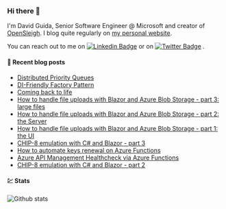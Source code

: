 ### Hi there 👋

I'm David Guida, Senior Software Engineer @ Microsoft and creator of [OpenSleigh](https://github.com/mizrael/OpenSleigh). I blog quite regularly on [my personal website](https://www.davidguida.net).

You can reach out to me on [![Linkedin Badge](https://img.shields.io/badge/-LinkedIn-blue?style=flat-square&logo=Linkedin&logoColor=white&link=https://www.linkedin.com/in/davideguida/)](https://www.linkedin.com/in/davideguida/) or on
[![Twitter Badge](https://img.shields.io/badge/-Twitter-1ca0f1?style=flat-square&labelColor=1ca0f1&logo=twitter&logoColor=white&link=https://twitter.com/davideguida82)](https://twitter.com/davideguida82) .


#### 📗 Recent blog posts
<!--START_SECTION:feed-->
* [Distributed Priority Queues](http:&#x2F;&#x2F;feedproxy.google.com&#x2F;~r&#x2F;DavidGuida&#x2F;~3&#x2F;ULh1TaD3l8I&#x2F;)
* [DI-Friendly Factory Pattern](http:&#x2F;&#x2F;feedproxy.google.com&#x2F;~r&#x2F;DavidGuida&#x2F;~3&#x2F;7fMSbTW8d44&#x2F;)
* [Coming back to life](http:&#x2F;&#x2F;feedproxy.google.com&#x2F;~r&#x2F;DavidGuida&#x2F;~3&#x2F;gr4HSfdqecw&#x2F;)
* [How to handle file uploads with Blazor and Azure Blob Storage - part 3: large files](http:&#x2F;&#x2F;feedproxy.google.com&#x2F;~r&#x2F;DavidGuida&#x2F;~3&#x2F;iv-yzIShapM&#x2F;)
* [How to handle file uploads with Blazor and Azure Blob Storage - part 2: the Server](http:&#x2F;&#x2F;feedproxy.google.com&#x2F;~r&#x2F;DavidGuida&#x2F;~3&#x2F;JtSkCtmMy0g&#x2F;)
* [How to handle file uploads with Blazor and Azure Blob Storage - part 1: the UI](http:&#x2F;&#x2F;feedproxy.google.com&#x2F;~r&#x2F;DavidGuida&#x2F;~3&#x2F;8-TMUFOr5h0&#x2F;)
* [CHIP-8 emulation with C# and Blazor - part 3](http:&#x2F;&#x2F;feedproxy.google.com&#x2F;~r&#x2F;DavidGuida&#x2F;~3&#x2F;5cXtY8CeNrg&#x2F;)
* [How to automate keys renewal on Azure Functions](http:&#x2F;&#x2F;feedproxy.google.com&#x2F;~r&#x2F;DavidGuida&#x2F;~3&#x2F;0l0FI00sqRI&#x2F;)
* [Azure API Management Healthcheck via Azure Functions](http:&#x2F;&#x2F;feedproxy.google.com&#x2F;~r&#x2F;DavidGuida&#x2F;~3&#x2F;gG_URpb9RmM&#x2F;)
* [CHIP-8 emulation with C# and Blazor - part 2](http:&#x2F;&#x2F;feedproxy.google.com&#x2F;~r&#x2F;DavidGuida&#x2F;~3&#x2F;TnZjpN-6nqA&#x2F;)
<!--END_SECTION:feed-->

#### 💹 Stats

![Github stats](https://github-readme-stats.vercel.app/api?username=mizrael&show_icons=true&hide_border=true)


<!--
**mizrael/mizrael** is a ✨ _special_ ✨ repository because its `README.md` (this file) appears on your GitHub profile.

Here are some ideas to get you started:

- 🔭 I’m currently working on ...
- 🌱 I’m currently learning ...
- 👯 I’m looking to collaborate on ...
- 🤔 I’m looking for help with ...
- 💬 Ask me about ...
- 📫 How to reach me: ...
- 😄 Pronouns: ...
- ⚡ Fun fact: ...
-->
